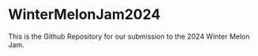 # WinterMelonJam2024
 This is the Github Repository for our submission to the 2024 Winter Melon Jam.
